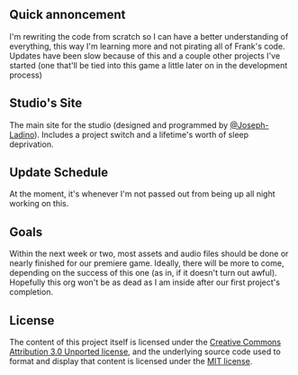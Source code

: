 ## Quick annoncement
  I'm rewriting the code from scratch so I can have a better understanding of everything, this way I'm learning more and not pirating all of Frank's code. Updates have been slow because of this and a couple other projects I've started (one that'll be tied into this game a little later on in the development process)
  
## Studio's Site
  The main site for the studio (designed and programmed by [@Joseph-Ladino](https://github.com/Joseph-Ladino)). Includes a project switch and a lifetime's worth of sleep deprivation.

## Update Schedule
  At the moment, it's whenever I'm not passed out from being up all night working on this.

## Goals
  Within the next week or two, most assets and audio files should be done or nearly finished for our premiere game.
Ideally, there will be more to come, depending on the success of this one (as in, if it doesn't turn out awful).
Hopefully this org won't be as dead as I am inside after our first project's completion.

## License
  The content of this project itself is licensed under the [Creative Commons Attribution 3.0 Unported license](https://creativecommons.org/licenses/by/3.0/), and the underlying source code used to format and display that content is licensed under the [MIT license](LICENSE.md).
